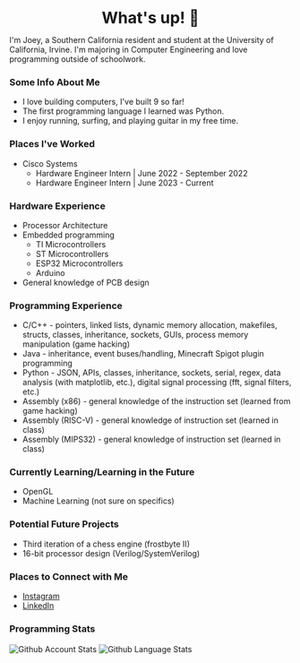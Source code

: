 <h1 style="margin: auto; text-align: center;"> What's up! 👋 </h1>

I'm Joey, a Southern California resident and student at the University of California, Irvine. I'm majoring in Computer Engineering and love programming outside of schoolwork.

### Some Info About Me
- I love building computers, I've built 9 so far!
- The first programming language I learned was Python.
- I enjoy running, surfing, and playing guitar in my free time.

### Places I've Worked
- Cisco Systems
  - Hardware Engineer Intern | June 2022 - September 2022
  - Hardware Engineer Intern | June 2023 - Current

### Hardware Experience
- Processor Architecture
- Embedded programming
  - TI Microcontrollers
  - ST Microcontrollers
  - ESP32 Microcontrollers
  - Arduino
- General knowledge of PCB design

### Programming Experience
- C/C++ - pointers, linked lists, dynamic memory allocation, makefiles, structs, classes, inheritance, sockets, GUIs, process memory manipulation (game hacking)
- Java - inheritance, event buses/handling, Minecraft Spigot plugin programming
- Python - JSON, APIs, classes, inheritance, sockets, serial, regex, data analysis (with matplotlib, etc.), digital signal processing (fft, signal filters, etc.)
- Assembly (x86) - general knowledge of the instruction set (learned from game hacking)
- Assembly (RISC-V) - general knowledge of instruction set (learned in class)
- Assembly (MIPS32) - general knowledge of instruction set (learned in class)

### Currently Learning/Learning in the Future
- OpenGL
- Machine Learning (not sure on specifics)

### Potential Future Projects
- Third iteration of a chess engine (frostbyte II)
- 16-bit processor design (Verilog/SystemVerilog)

### Places to Connect with Me
- [Instagram][instagram]
- [LinkedIn][linkedin]


### Programming Stats

<span>
   <img align="center" src="https://github-readme-stats.vercel.app/api?username=joeybalardeta&include_all_commits=true&count_private=true&show_icons=true&theme=github_dark&custom_title=GitHub%20Stats&hide=issues" alt="Github Account Stats"/>
</span>

<span>
   <img align="center" src="https://github-readme-stats.vercel.app/api/top-langs/?username=joeybalardeta&layout=compact&theme=github_dark" alt="Github Language Stats"/>
</span>

[instagram]: https://www.instagram.com/joeybalardeta/
[linkedin]: https://www.linkedin.com/in/joseph-balardeta-78a501187/
